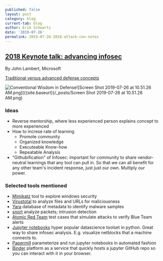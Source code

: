 ```yaml
---
published: false
layout: post
category: blog
current-tab: blog
author: Erik Schwartz
date: '2019-07-26'
permalink: 2019-07-26-2018-attack-con-notes
---
```


## [2018 Keynote talk: advancing infosec](https://www.youtube.com/watch?v=yslLIqfOKCU&list=PLkTApXQou_8JrhtrFDfAskvMqk97Yu2S2&index=2&t=0s)

By John Lambert, Microsoft 

[Traditional versus advanced defense concepts](https://youtu.be/yslLIqfOKCU?list=PLkTApXQou_8JrhtrFDfAskvMqk97Yu2S2&t=246)

![Conventional Wisdom in Defense]({{site.baseurl}}/_posts/Screen%20Shot%202019-07-26%20at%2010.51.26%20AM.png)![Screen Shot 2019-07-26 at 10.51.26 AM.png]({{site.baseurl}}/_posts/Screen Shot 2019-07-26 at 10.51.26 AM.png)

### Ideas

- Reverse mentorship, where less experienced person explains concept to more experienced 
- How to increse rate of learning
	- Promote community
	- Organized knowledge
	- Executeable Know-how
    - Repeatable Analysis
- "Githubification" of Infosec: important for community to share vendor-neutral learnings that any tool can pull in. So that we can all benefit for any other team's incident response, just just our own. Multiply our power.


### Selected tools mentioned

- [Mimikatz](https://github.com/gentilkiwi/mimikatz) tool to explore windows security
- [Virustotal](https://www.virustotal.com/gui/home/upload) to analyze files and URLs for maliciousness
- [Yara](https://virustotal.github.io/yara/) database of metadata to identify malware samples
- [snort](https://www.snort.org/) analyze packets; intrusion detection
- [Atomic Red Team](https://github.com/redcanaryco/atomic-red-team) test cases that simulate attacks to verify Blue Team alerts
- [Jupyter notebooks](https://jupyter.org/) hyper popular datascience toolset in python. Great way to share infosec analysis. E.g. visualize netblocks that a machine connects to.
- [Papermill](https://github.com/nteract/papermill) parameterize and run jupyter notebooks in automated fashion 
- [Binder](https://mybinder.org/) platform as a service that quickly hosts a jupyter GitHub repo so you can interact with it in your browser.
